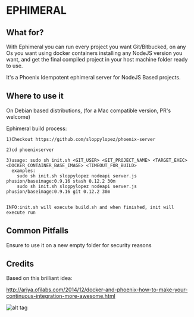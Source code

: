 # EPHIMERAL

## What for?
With Ephimeral you can run every project you want Git/Bitbucked, on any Os you
want using docker containers installing any NodeJS version you want, and get
the final compiled project in your host machine folder ready to use.

It's a Phoenix Idempotent ephimeral server for NodeJS Based projects.

## Where to use it
On Debian based distributions, (for a Mac compatible version, PR's welcome)

Ephimeral build process:

    1)Checkout https://github.com/sloppylopez/phoenix-server

    2)cd phoenixserver

    3)usage: sudo sh init.sh <GIT_USER> <GIT_PROJECT_NAME> <TARGET_EXEC> <DOCKER_CONTAINER_BASE_IMAGE> <TIMEOUT_FOR_BUILD>
      examples: 
        sudo sh init.sh sloppylopez nodeapi server.js phusion/baseimage:0.9.16 stash 0.12.2 30m
        sudo sh init.sh sloppylopez nodeapi server.js phusion/baseimage:0.9.16 git 0.12.2 30m


    INFO:init.sh will execute build.sh and when finished, init will execute run
    
## Common Pitfalls
Ensure to use it on a new empty folder for security reasons
    
## Credits    
Based on this brilliant idea:

http://ariya.ofilabs.com/2014/12/docker-and-phoenix-how-to-make-your-continuous-integration-more-awesome.html

![alt tag](https://s-media-cache-ak0.pinimg.com/736x/c3/4e/c1/c34ec1692829098ceb3299be43c28ed1.jpg)

